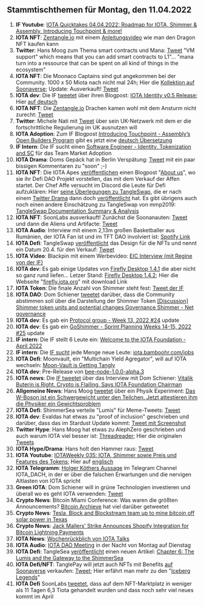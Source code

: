 ## Stammtischthemen für Montag, den 11.04.2022

1. **IF Youtube**: [IOTA Quicktakes 04.04.2022: Roadmap for IOTA, Shimmer & Assembly, Introducing Touchpoint & more!](https://www.youtube.com/watch?v=w0cRiSHFky0)
2. **IOTA NFT**: [Zentangle.io](https://zentangle.io/) mit einem [Anleitungsvideo](https://www.youtube.com/watch?v=9RGiYFQHDm4) wie man den Dragon NFT kaufen kann
3. **Twitter**: Hans Moog zum Thema smart contracts und Mana: [Tweet](https://twitter.com/hus_qy/status/1511336460686966791?s=20&t=G8qEJsSCMgKHKD-mWTV_hA) "VM support" which means that you can add smart contracts to L1"... "mana turn into a ressource that can be spent on all kind of things in the ecosystem"
4. **IOTA NFT**: Die Moonaco Captains sind gut angekommen bei der Community. 1000 x 50 Miota nach nicht mal 24h; Hier die [Kollektion auf Soonaverse](https://soonaverse.com/collection/0xb3543424af9cc39052d84f527f382bf24e26da20); Update: Ausverkauft! [Tweet](https://twitter.com/MoonacoPodcast/status/1513309336528986117?s=20&t=FvnAaRWN_KntZOTwL_bBSw)
5. **IOTA dev**: Die IF [tweetet](https://twitter.com/iota/status/1511309961921540098?s=20&t=ucEjd3KtsET0OThHf72Pxw) über ihren Blogpost: [IOTA Identity v0.5 Release](https://blog.iota.org/iota-identity-v0-5-release/); Hier [auf deutsch](https://iota-kurs.de/veroeffentlichung-von-iota-identity-v0-5/)
6. **IOTA NFT**: Die [Zentangle.io](https://zentangle.io/) Drachen kamen wohl mit dem Ansturm nicht zurecht: [Tweet](https://twitter.com/zentangle_io/status/1511436220177403906?s=20&t=ucEjd3KtsET0OThHf72Pxw)
7. **Twitter**: Michele Nati mit [Tweet](https://twitter.com/michelenati/status/1511348551212838913?s=20&t=ucEjd3KtsET0OThHf72Pxw) über sein UK-Netzwerk mit dem er die fortschrittliche Regulierung im UK ausnutzen will
8. **IOTA Adoption**: Zum IF Blogpost [Introducing Touchpoint - Assembly’s Open Builders Program](https://iota-kurs.de/einfuehrung-von-touchpoint/) gibt es jetzt eine [deutsch Übersetzung](https://iota-kurs.de/einfuehrung-von-touchpoint/)
9. **IF Intern**: Die IF sucht einen [Software Engineer - Identity, Tokenization and SC](https://iota.bamboohr.com/jobs/view.php?id=185&source=other) für das Team Market Adoption
10. **IOTA Drama**: Doms Gepäck hat in Berlin Verspätung: [Tweet](https://twitter.com/DomSchiener/status/1512056911792857088?s=20&t=u89eafe8dEDsRctpdvXxEw) mit ein paar bissigen Kommentaren zu "soon" ;-)
11. **IOTA NFT**: Die IOTA Apes [veröffentlichen](https://twitter.com/iotapes/status/1511994269745225730?s=20&t=u89eafe8dEDsRctpdvXxEw) einen Blogpost "[About us](https://iotapes.medium.com/about-us-6846092db31e)", wo sie ihr Defi DAO Projekt vorstellen, das mit dem Verkauf der Affen startet. Der Chef Affe versucht im Discord die Leute für Defi aufzuklären: Hier [seine Überlegungen zu TangleSwap](https://docs.google.com/document/d/1rXeXK-65gtoYht9Yk4P-1u3Qa3ul3mNtBGWpqV9aI8E/edit), die er nach einem [Twitter Drama](https://twitter.com/iotapes/status/1510922209526747137?s=20&t=u89eafe8dEDsRctpdvXxEw) dann doch [veröffentlicht](https://twitter.com/iotapes/status/1510926006588256264?s=20&t=u89eafe8dEDsRctpdvXxEw) hat. Es gibt übrigens auch noch einen andere Einschätzung zu TangleSwap von mmp2019: [TangleSwap Documentation Summary & Analysis](https://medium.com/@mmp2019/tangleswap-documentation-summary-analysis-b8c52bff28fa)
12.  **IOTA NFT**: SoonLabs ausverkauft! Zunächst die Soonanauten: [Tweet](https://twitter.com/soon_labs/status/1511954587862765570?s=20&t=u89eafe8dEDsRctpdvXxEw) und dann die Aliens und Artifacte: [Tweet](https://twitter.com/soon_labs/status/1512122723190726661?s=20&t=JgDkpVIGygWphREeR9AHzA)
13.  **IOTA Audio**: Interview mit einem 2,13m großen Basketballer aus Rumänien, der IOTA Fan ist und im TFT DAO involviert ist: [Spotify Link](https://open.spotify.com/show/4sC0pM1lfucOOxoa2NRWc3?si=02YAUxBxSvSFsyh1q0tvuA&nd=1)
14.  **IOTA Defi**: TangleSwap [veröffentlicht](https://twitter.com/TangleSwapE/status/1512056411500466180?s=20&t=u89eafe8dEDsRctpdvXxEw) das Design für die NFTs und nennt ein Datum 20.4. für den Verkauf: [Tweet](https://twitter.com/TangleSwapE/status/1512324005033914368?s=20&t=JgDkpVIGygWphREeR9AHzA)
15.  **IOTA Video**: Blackpin mit einem Werbevideo: [EIC Interview (mit Regine von der IF)](https://www.youtube.com/watch?v=aCJvKt2J-AQ&feature=youtu.be)
16.  **IOTA dev**: Es gab einige Updates von [Firefly Desktop 1.4.1](https://github.com/iotaledger/firefly/releases/tag/desktop-1.4.1) die aber nicht so ganz rund liefen... Letzer Stand: [Firefly Desktop 1.4.2](https://github.com/iotaledger/firefly/releases/tag/desktop-1.4.2); Hier die Webseite "[firefly.iota.org](https://firefly.iota.org/)" mit download Link
17.  **IOTA Token**: Die finale Anzahl von Shimmer steht fest: [Tweet der IF](https://twitter.com/iota/status/1511327911156064257?s=20&t=JgDkpVIGygWphREeR9AHzA)
18.  **IOTA DAO**: Dom Schiener [tweetet](https://twitter.com/DomSchiener/status/1511653912599748609?s=20&t=u89eafe8dEDsRctpdvXxEw) darüber, dass die Community abstimmen soll über die Darstellung der Shimmer Token [[Discussion] Shimmer token units and potential changes Governance Shimmer - Net governance](https://govern.iota.org/t/discussion-shimmer-token-units-and-potential-changes/1278)
19.  **IOTA dev**: Es gab ein [Protocol group - Week 13, 2022 #24](https://github.com/iotaledger/research-updates/discussions/24) update
20.  **IOTA dev**: Es gab ein [GoShimmer - Sprint Planning Weeks 14-15, 2022 #25](https://github.com/iotaledger/research-updates/discussions/25) update
21.  **IF intern**: Die IF stellt 6 Leute ein: [Welcome to the IOTA Foundation - April 2022](https://blog.iota.org/welcome-to-the-iota-foundation-april-2022/)
22.  **IF intern**: Die [IF sucht](https://twitter.com/iota/status/1512419701648941060?s=20&t=EvOFkUBaoOHxY0c1Kh_aEA) jede Menge neue Leute: [iota.bamboohr.com/jobs](https://iota.bamboohr.com/jobs/)
23.  **IOTA Defi**: Moonvault, ein "Multichain Yield Agregator", will auf IOTA wechseln: [Moon-Vault is Getting Tangly](https://medium.com/@MoonVault/moon-vault-is-getting-tangly-c1d138ed0a81)
24.  **IOTA dev**: Pre-Release von [bee-node-1.0.0-alpha.3](https://github.com/iotaledger/bee/releases/tag/v1.0.0-alpha.3)
25.  **IOTA news**: Die [IF tweetet](https://twitter.com/iota/status/1512047114938900498?s=20&t=JgDkpVIGygWphREeR9AHzA) über das Interview mit Dom Schiener: [Vitalik Buterin is Right. Crypto is Flailing, Says IOTA Foundation Chairman](https://beincrypto.com/vitalik-buterin-is-right-crypto-is-flailing-says-iota-foundation-chairman/)
26.  **Allgemeine News**: Hans Moog [tweetet](https://twitter.com/hus_qy/status/1512939372496183300?s=20&t=vWdDCsTbCyxFt-6_SRJQVg) über ein Physik Experiment: [Das W-Boson ist ein Schwergewicht unter den Teilchen. Jetzt attestieren ihm die Physiker ein Gewichtsproblem](https://www.nzz.ch/wissenschaft/fermilab-das-w-boson-hat-probleme-mit-seiner-masse-ld.1677921)
27.  **IOTA Defi**: ShimmerSea verteile "Lumis" für Meme-Tweets: [Tweet](https://twitter.com/ShimmerSeaDEX/status/1512732048691245065?s=20&t=6pGsKGgW_kUoeihHj2pQzg)
28.  **IOTA dev**: Evaldas hat etwas zu "proof of inclusion" geschrieben und darüber, dass das im Stardust Update kommt: [Tweet mit Screenshot](https://twitter.com/Vrom14286662/status/1513070399894007810?s=20&t=vWdDCsTbCyxFt-6_SRJQVg)
29.  **Twitter Hype**: Hans Moog hat etwas zu AlephZero geschrieben und auch warum IOTA viel besser ist: [Threadreader](https://threadreaderapp.com/thread/1512477098283134976.html); Hier die originalen [Tweets](https://twitter.com/hus_qy/status/1512477098283134976?s=20&t=vWdDCsTbCyxFt-6_SRJQVg)
30.  **IOTA Hype/Drama**: Hans holt den Hammer raus: [Tweet](https://twitter.com/hus_qy/status/1512548098995896327?s=20&t=vWdDCsTbCyxFt-6_SRJQVg)
31.  **IOTA Youtube**: [IOTAWeekly 035: IOTA, Shimmer sowie Preis und Features des Tokens](https://www.youtube.com/watch?v=0Ajwq3f1u2c); Hier auf [englisch](https://www.youtube.com/watch?v=Lb51S72ocHM&feature=youtu.be)
32.  **IOTA Telegramm**: [Holger Köthers Aussage](https://github.com/iota-community/community-events/blob/main/page/stammtisch/2022-04-11/Holgers%20Aussage.md) im Telegram Channel IOTA_DACH, in der er über die falschen Erwartungen und die nervigen Altlasten von IOTA spricht
33.  **Green IOTA**: Dom Schiener will in grüne Technologien investieren und überall wo es geht IOTA verwenden: [Tweet](https://twitter.com/DomSchiener/status/1513073899424133124?s=20&t=EvOFkUBaoOHxY0c1Kh_aEA)
34.  **Crypto News**: Bitcoin Miami Conference: Was waren die größten Announcements? [Bitcoin Archieve](https://twitter.com/BTC_Archive) hat viel darüber getweetet
35.  **Crypto News**: [Tesla, Block and Blockstream team up to mine bitcoin off solar power in Texas](https://www.cnbc.com/2022/04/08/tesla-block-blockstream-to-mine-bitcoin-off-solar-power-in-texas.html)
36.  **Crypto News**: [Jack Mallers’ Strike Announces Shopify Integration for Bitcoin Lightning Payments](https://www.coindesk.com/business/2022/04/07/jack-mallers-strike-announces-shopify-integration-for-bitcoin-lightning-payments/)
37.  **IOTA News**: [Wochenrückblich von IOTA Talks](https://www.iota-talk.com/index.php?article/174-wochenr%C3%BCckblick-vom-3-bis-9-april-2022/)
38.  **IOTA Audio**: [IOTA DAO Meeting](https://twitter.com/PhyloIota/status/1513305286789894145?s=20&t=FvnAaRWN_KntZOTwL_bBSw) in der Nacht von Montag auf Dienstag
39.  **IOTA Defi**: TangleSea [veröffentlicht](https://twitter.com/TangleSeaDEX/status/1513232418085511169?s=20&t=FvnAaRWN_KntZOTwL_bBSw) einen neuen Artikel: [Chapter 6: The Lumis and the Gateway to the ShimmerSea](https://medium.com/@tangleseastory/chapter-6-the-lumis-and-the-gateway-to-the-shimmersea-36433e2fbfb0)
40.  **IOTA Defi/NFT**: TanglePay will jetzt auch NFTs mit Benefits [auf Soonaverse](https://soonaverse.com/collection/0x8524677b08b8a48488103cc66419cc83efdbadc1) verkaufen: [Tweet](https://twitter.com/tanglepaycom/status/1513405981526740992?s=20&t=FvnAaRWN_KntZOTwL_bBSw); Hier erfährt man mehr zu den "[Iceberg Legends](https://nft.tanglepay.com/nftEntry.html)"
41.  **IOTA Defi** SoonLabs [tweetet](https://twitter.com/soon_labs/status/1513399425753772034?s=20&t=FvnAaRWN_KntZOTwL_bBSw), dass auf dem NFT-Marktplatz in weniger als 11 Tagen 6,3 Tiota gehandelt wurden und dass noch sehr viel neues kommt im April
